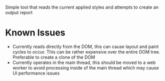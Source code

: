 Simple tool that reads the current applied styles and attempts to create an output report

# Known Issues
- Currently reads directly from the DOM, this can cause layout and paint cycles to occur. This can be rather expensive over the entire DOM tree. Preferable to create a clone of the DOM
- Currently operates in the main thread, this should be moved to a web worker to avoid processing inside of the main thread which may cause UI performance issues

